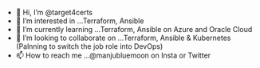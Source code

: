- 👋 Hi, I’m @target4certs
- 👀 I’m interested in ...Terraform, Ansible
- 🌱 I’m currently learning ...Terraform, Ansible on Azure and Oracle Cloud
- 💞️ I’m looking to collaborate on ...Terraform, Ansible & Kubernetes (Palnning to switch the job role into DevOps)
- 📫 How to reach me ...@manjubluemoon on Insta or Twitter

<!---
target4certs/target4certs is a ✨ special ✨ repository because its `README.md` (this file) appears on your GitHub profile.
You can click the Preview link to take a look at your changes.
--->
